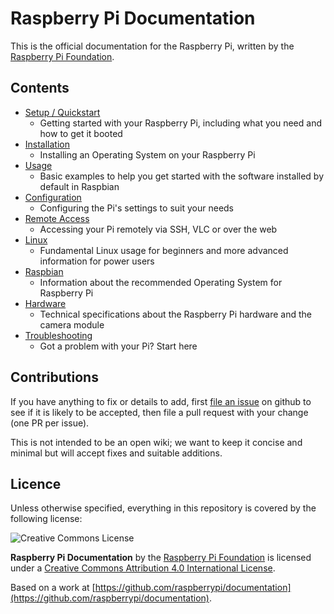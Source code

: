 # Raspberry Pi Documentation

This is the official documentation for the Raspberry Pi, written by the [Raspberry Pi Foundation](http://raspberrypi.org).

## Contents

- [Setup / Quickstart](setup/README.md)
    - Getting started with your Raspberry Pi, including what you need and how to get it booted
- [Installation](installation/README.md)
    - Installing an Operating System on your Raspberry Pi
- [Usage](usage/README.md)
    - Basic examples to help you get started with the software installed by default in Raspbian
- [Configuration](configuration/README.md)
    - Configuring the Pi's settings to suit your needs
- [Remote Access](remote-access/README.md)
    - Accessing your Pi remotely via SSH, VLC or over the web
- [Linux](linux/README.md)
    - Fundamental Linux usage for beginners and more advanced information for power users
- [Raspbian](raspbian/README.md)
    - Information about the recommended Operating System for Raspberry Pi
- [Hardware](hardware/README.md)
    - Technical specifications about the Raspberry Pi hardware and the camera module
- [Troubleshooting](troubleshooting/README.md)
    - Got a problem with your Pi? Start here

## Contributions

If you have anything to fix or details to add, first [file an issue](http://github.com/raspberrypi/documentation/issues) on github to see if it is likely to be accepted, then file a pull request with your change (one PR per issue).

This is not intended to be an open wiki; we want to keep it concise and minimal but will accept fixes and suitable additions.

## Licence

Unless otherwise specified, everything in this repository is covered by the following license:

![Creative Commons License](http://i.creativecommons.org/l/by-sa/4.0/88x31.png)

**Raspberry Pi Documentation** by the [Raspberry Pi Foundation](http://www.raspberrypi.org) is licensed under a [Creative Commons Attribution 4.0 International License](http://creativecommons.org/licenses/by-sa/4.0/).

Based on a work at [https://github.com/raspberrypi/documentation](https://github.com/raspberrypi/documentation).
